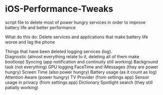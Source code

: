 # iOS-Performance-Tweaks
script file to delete most of power hungry services in order to improve battery life and better performance

What do this do:
Delete services and applications that make battery life worse and lag the phone

Things that have been deleted 
logging services (log).            
Diagnostic (almost everything relate to it, deleting all of them make bootloop)
Syncing (app notification and continuity still working)
Background task (not everything)
GPU logging
FaceTime and iMessages (they are power hungry)
Screen Time (also power hungry)
Battery usage (as it count as log)
Attention Aware (power hungry)
TV Provider (from settings app)
Sensor usage in privacy (from settings app)
Dictionary
Spotlight search (they still patially working)

